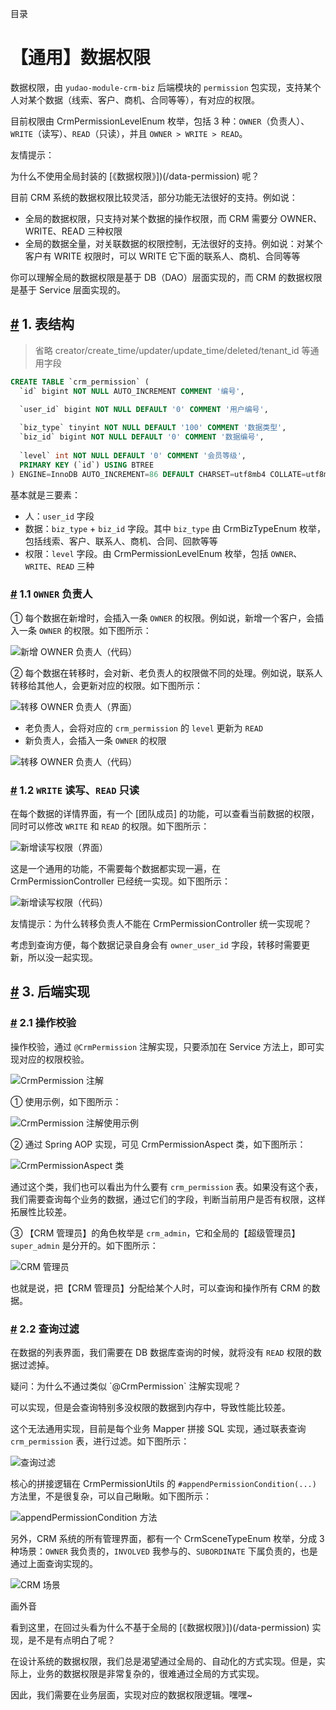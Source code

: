 目录

# 【通用】数据权限

数据权限，由 `yudao-module-crm-biz` 后端模块的 `permission` 包实现，支持某个人对某个数据（线索、客户、商机、合同等等），有对应的权限。

目前权限由 CrmPermissionLevelEnum 枚举，包括 3 种：`OWNER`（负责人）、`WRITE`（读写）、`READ`（只读），并且 `OWNER > WRITE > READ`。

友情提示：

为什么不使用全局封装的 \[《数据权限》\])(/data-permission) 呢？

目前 CRM 系统的数据权限比较灵活，部分功能无法很好的支持。例如说：

*   全局的数据权限，只支持对某个数据的操作权限，而 CRM 需要分 OWNER、WRITE、READ 三种权限
*   全局的数据全量，对关联数据的权限控制，无法很好的支持。例如说：对某个客户有 WRITE 权限时，可以 WRITE 它下面的联系人、商机、合同等等

你可以理解全局的数据权限是基于 DB（DAO）层面实现的，而 CRM 的数据权限是基于 Service 层面实现的。

## [#](#_1-表结构) 1. 表结构

> 省略 creator/create\_time/updater/update\_time/deleted/tenant\_id 等通用字段

```sql
CREATE TABLE `crm_permission` (
  `id` bigint NOT NULL AUTO_INCREMENT COMMENT '编号',

  `user_id` bigint NOT NULL DEFAULT '0' COMMENT '用户编号',
  
  `biz_type` tinyint NOT NULL DEFAULT '100' COMMENT '数据类型',
  `biz_id` bigint NOT NULL DEFAULT '0' COMMENT '数据编号',
  
  `level` int NOT NULL DEFAULT '0' COMMENT '会员等级',
  PRIMARY KEY (`id`) USING BTREE
) ENGINE=InnoDB AUTO_INCREMENT=86 DEFAULT CHARSET=utf8mb4 COLLATE=utf8mb4_unicode_ci COMMENT='CRM 数据权限表';

```

基本就是三要素：

*   人：`user_id` 字段
*   数据：`biz_type` + `biz_id` 字段。其中 `biz_type` 由 CrmBizTypeEnum 枚举，包括线索、客户、联系人、商机、合同、回款等等
*   权限：`level` 字段。由 CrmPermissionLevelEnum 枚举，包括 `OWNER`、`WRITE`、`READ` 三种

### [#](#_1-1-owner-负责人) 1.1 `OWNER` 负责人

① 每个数据在新增时，会插入一条 `OWNER` 的权限。例如说，新增一个客户，会插入一条 `OWNER` 的权限。如下图所示：

![新增 OWNER 负责人（代码）](./static/数据权限新增-负责人.png)

② 每个数据在转移时，会对新、老负责人的权限做不同的处理。例如说，联系人转移给其他人，会更新对应的权限。如下图所示：

![转移 OWNER 负责人（界面）](./static/数据权限转移-负责人.png)

*   老负责人，会将对应的 `crm_permission` 的 `level` 更新为 `READ`
*   新负责人，会插入一条 `OWNER` 的权限

![转移 OWNER 负责人（代码）](./static/数据权限转移-负责人2.png)

### [#](#_1-2-write-读写、read-只读) 1.2 `WRITE` 读写、`READ` 只读

在每个数据的详情界面，有一个 \[团队成员\] 的功能，可以查看当前数据的权限，同时可以修改 `WRITE` 和 `READ` 的权限。如下图所示：

![新增读写权限（界面）](./static/数据权限新增-读写.png)

这是一个通用的功能，不需要每个数据都实现一遍，在 CrmPermissionController 已经统一实现。如下图所示：

![新增读写权限（代码）](./static/数据权限新增-读写2.png)

友情提示：为什么转移负责人不能在 CrmPermissionController 统一实现呢？

考虑到查询方便，每个数据记录自身会有 `owner_user_id` 字段，转移时需要更新，所以没一起实现。

## [#](#_3-后端实现) 3. 后端实现
### [#](#_2-1-操作校验) 2.1 操作校验

操作校验，通过 `@CrmPermission` 注解实现，只要添加在 Service 方法上，即可实现对应的权限校验。

![CrmPermission 注解](./static/CrmPermission注解.png)

① 使用示例，如下图所示：

![CrmPermission 注解使用示例](./static/CrmPermission注解使用示例.png)

② 通过 Spring AOP 实现，可见 CrmPermissionAspect 类，如下图所示：

![CrmPermissionAspect 类](./static/CrmPermissionAspect类.png)

通过这个类，我们也可以看出为什么要有 `crm_permission` 表。如果没有这个表，我们需要查询每个业务的数据，通过它们的字段，判断当前用户是否有权限，这样拓展性比较差。

③ 【CRM 管理员】的角色枚举是 `crm_admin`，它和全局的【超级管理员】 `super_admin` 是分开的。如下图所示：

![CRM 管理员](./static/CRM管理员.png)

也就是说，把【CRM 管理员】分配给某个人时，可以查询和操作所有 CRM 的数据。

### [#](#_2-2-查询过滤) 2.2 查询过滤

在数据的列表界面，我们需要在 DB 数据库查询的时候，就将没有 `READ` 权限的数据过滤掉。

疑问：为什么不通过类似 \`@CrmPermission\` 注解实现呢？

可以实现，但是会查询特别多没权限的数据到内存中，导致性能比较差。

这个无法通用实现，目前是每个业务 Mapper 拼接 SQL 实现，通过联表查询 `crm_permission` 表，进行过滤。如下图所示：

![查询过滤](./static/查询过滤.png)

核心的拼接逻辑在 CrmPermissionUtils 的 `#appendPermissionCondition(...)` 方法里，不是很复杂，可以自己瞅瞅。如下图所示：

![appendPermissionCondition 方法](./static/CrmPermissionUtils类.png)

另外，CRM 系统的所有管理界面，都有一个 CrmSceneTypeEnum 枚举，分成 3 种场景：`OWNER` 我负责的，`INVOLVED` 我参与的、`SUBORDINATE` 下属负责的，也是通过上面查询实现的。

![CRM 场景](./static/CRM场景.png)

画外音

看到这里，在回过头看为什么不基于全局的 \[《数据权限》\])(/data-permission) 实现，是不是有点明白了呢？

在设计系统的数据权限，我们总是渴望通过全局的、自动化的方式实现。但是，实际上，业务的数据权限是非常复杂的，很难通过全局的方式实现。

因此，我们需要在业务层面，实现对应的数据权限逻辑。嘿嘿~